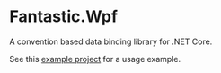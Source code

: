 # Fantastic.Wpf
A convention based data binding library for .NET Core. 

See this [example project](https://github.com/Muigai/Fantastic/tree/master/Fantastic.Wpf.Example) for a usage example.
